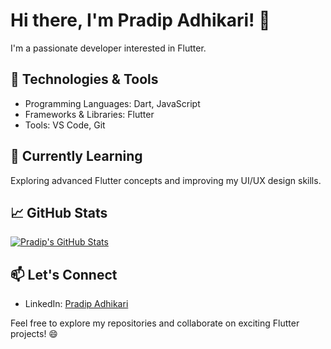 # Hi there, I'm Pradip Adhikari! 👋

I'm a passionate developer interested in Flutter.

## 🔧 Technologies & Tools

- Programming Languages: Dart, JavaScript
- Frameworks & Libraries: Flutter
- Tools: VS Code, Git

## 🌱 Currently Learning

Exploring advanced Flutter concepts and improving my UI/UX design skills.

## 📈 GitHub Stats

[![Pradip's GitHub Stats](https://github-readme-stats.vercel.app/api?username=pradeep490&show_icons=true&theme=radical)](https://github.com/pradeep490)

## 📫 Let's Connect

- LinkedIn: [Pradip Adhikari](https://www.linkedin.com/in/pradip490/)


Feel free to explore my repositories and collaborate on exciting Flutter projects! 😄
